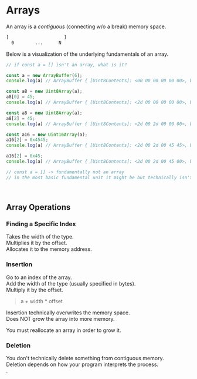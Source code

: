 # Arrays

An array is a _contiguous_ (connecting w/o a break) memory space.

```txt
[                     ]
  0        ...      N
```

Below is a visualization of the underlying fundamentals of an array.

```ts
// if const a = [] isn't an array, what is it?

const a = new ArrayBuffer(6);
console.log(a) // ArrayBuffer { [Uint8Contents]: <00 00 00 00 00 00>, byteLength: 6 }

const a8 = new Uint8Array(a);
a8[0] = 45;
console.log(a) // ArrayBuffer { [Uint8Contents]: <2d 00 00 00 00 00>, byteLength: 6 }

const a8 = new Uint8Array(a);
a8[2] = 45;
console.log(a) // ArrayBuffer { [Uint8Contents]: <2d 00 2d 00 00 00>, byteLength: 6 }

const a16 = new Uint16Array(a);
a16[2] = 0x4545;
console.log(a) // ArrayBuffer { [Uint8Contents]: <2d 00 2d 00 45 45>, byteLength: 6 }

a16[2] = 0x45;
console.log(a) // ArrayBuffer { [Uint8Contents]: <2d 00 2d 00 45 00>, byteLength: 6 }

// const a = [] -> fundamentally not an array
// in the most basic fundamental unit it might be but technically isn't
```

</br>

## Array Operations

### Finding a Specific Index

Takes the width of the type.</br>
Multiplies it by the offset.</br>
Allocates it to the memory address.</br>

### Insertion

Go to an index of the array.</br>
Add the width of the type (usually specified in bytes).</br>
Multiply it by the offset.</br>

> a + width * offset

Insertion technically overwrites the memory space.</br>
Does NOT grow the array into more memory.</br>

You must reallocate an array in order to grow it.</br>

### Deletion

You don't technically delete something from contiguous memory.</br>
Deletion depends on how your program interprets the process.</br>
.</br>
